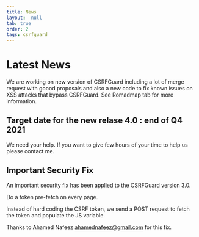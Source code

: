 ```yaml
---
title: News
layout:  null
tab: true
order: 2
tags: csrfguard
---
```


# Latest News

We are working on new version of CSRFGuard including a lot of merge request with goood proposals and also a new code to fix known issues on XSS attacks that bypass CSRFGuard. See Romadmap tab for more information.

## Target date for the new relase 4.0 : end of Q4 2021

We need your help. If you want to give few hours of your time to help us please contact me.

## Important Security Fix

An important security fix has been applied to the CSRFGuard version 3.0.

Do a token pre-fetch on every page.

Instead of hard coding the CSRF token, we send a POST request to fetch the token and populate the JS variable.

Thanks to Ahamed Nafeez ahamednafeez@gmail.com for this fix.
